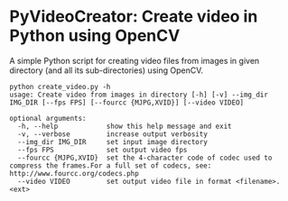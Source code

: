 # PyVideoCreator: Create video in Python using OpenCV



A simple Python script for creating video files from images in given directory (and all its sub-directories) using OpenCV. 

~~~
python create_video.py -h
usage: Create video from images in directory [-h] [-v] --img_dir IMG_DIR [--fps FPS] [--fourcc {MJPG,XVID}] [--video VIDEO]

optional arguments:
  -h, --help            show this help message and exit
  -v, --verbose         increase output verbosity
  --img_dir IMG_DIR     set input image directory
  --fps FPS             set output video fps
  --fourcc {MJPG,XVID}  set the 4-character code of codec used to compress the frames.For a full set of codecs, see: http://www.fourcc.org/codecs.php
  --video VIDEO         set output video file in format <filename>.<ext>
~~~

